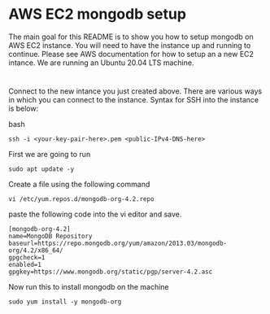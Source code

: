 # AWS EC2 mongodb setup
The main goal for this README is to show you how to setup mongodb on AWS EC2 instance. You will need to have the instance up and running to continue. Please see AWS documentation for how to setup an a new EC2 intance. We are running an Ubuntu 20.04 LTS machine.

# 
Connect to the new intance you just created above. There are various ways in which you can connect to the instance. Syntax for SSH into the instance is below:
 
 bash
 ```
 ssh -i <your-key-pair-here>.pem <public-IPv4-DNS-here>
 ```
 First we are going to run 
  ```
 sudo apt update -y
  ```
Create a file using the following command

 ```
 vi /etc/yum.repos.d/mongodb-org-4.2.repo
  ```
  paste the following code into the vi editor and save.

 ```
[mongodb-org-4.2]
name=MongoDB Repository 
baseurl=https://repo.mongodb.org/yum/amazon/2013.03/mongodb-org/4.2/x86_64/ 
gpgcheck=1 
enabled=1 
gpgkey=https://www.mongodb.org/static/pgp/server-4.2.asc 
 ```
 
 Now run this to install mongodb on the machine
 ```
 sudo yum install -y mongodb-org
  ```
  
  
  
